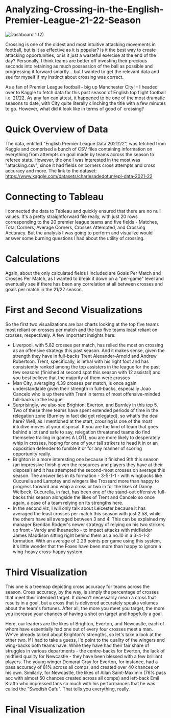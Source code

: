 # Analyzing-Crossing-in-the-English-Premier-League-21-22-Season

![Dashboard 1 (2)](https://user-images.githubusercontent.com/23167040/179537591-c002dd6c-9de3-4fc8-aa79-b7eda9ca9d47.png)


Crossing is one of the oldest and most intuitive attacking movements in football, but is it as effective as it is popular? Is it the best way to create
attacking opportunities, or is it just a wasteful exercise at the end of the day? Personally, I think teams are better off investing their precious seconds
into retaining as much possession of the ball as possible and progressing it forward smartly....but I wanted to get the relevant data and see for myself
if my instinct about crossing was correct. 

As a fan of Premier League football - big up Manchester City! - I headed over to Kaggle to fetch data for this past season of English top flight football i.e. 21/22.
As any fan can attest, it happened to be one of the most dramatic seasons to date, with City quite literally clinching the title with a few minutes to go. 
However, what did it look like in terms of good ol' crossing? 

# Quick Overview of Data

The data, entitled "English Premier League Data 2021/22", was fetched from Kaggle and comprised a bunch of CSV files containing information on everything from
attempts on goal made by teams across the season to referee stats. However, the one I was interested in the most was "attacking.csv", since it had fields on corners 
cross attempts and cross accuracy and more. The link to the dataset: https://www.kaggle.com/datasets/charlesadedotun/epl-data-2021-22

# Connecting to Tableau

I connected the data to Tableau and quickly ensured that there are no null values. It's a pretty straightforward file really, with just 20 rows corresponding to the
20 premier league teams and five fields - Matches, Total Corners, Average Corners, Crosses Attempted, and Crossing Accuracy. But the analysis I was going to perform
and visualize would answer some burning questions I had about the utility of crossing.

# Calculations

Again, about the only calculated fields I included are Goals Per Match and Crosses Per Match, as I wanted to break it down on a "per-game" level and eventually see if
there has been any correlation at all between crosses and goals per match in the 21/22 season.

# First and Second Visualizations

So the first two visualizations are bar charts looking at the top five teams most reliant on crosses per match and the top five teams least reliant on crosses,
respectively. A few important insights here:
* Liverpool, with 5.82 crosses per match, has relied the most on crossing as an offensive strategy this past season. And it makes sense, given the strength they
have in full-backs Trent Alexander-Arnold and Andrew Robertson. Trent, specifically, is lethal with his right foot and has consistently ranked among the top
assisters in the league for the past few seasons (finished at second spot this season with 12 assists!) and you best believe that the majority of them were 
crosses
* Man City, averaging 4.39 crosses per match, is once again understandable given their strength in full-backs, especially Joao Cancelo who is up there with
Trent in terms of most offensive-minded full-backs in the league
* Surprisingly, we also see Brighton, Everton, and Burnley in this top 5. Two of these three teams have spent extended periods of time in the relegation zone 
(Burnley in fact did get relegated), so what's the deal here? Well, as I mentioned at the start, crossing is one of the most intuitive moves at your disposal.
If you are the kind of team that goes behind a lot (and safe to say, relegation threatened teams do find themselve trailing in games A LOT), you are more likely
to desperately whip in crosses, hoping for one of your tall strikers to head it in or an opposition defender to fumble it or for any manner of scoring opportunity
really.
* Brighton is a more interesting one because it finished 9th this season (an impressive finish given the resources and players they have at their disposal) and
it has attempted the second-most crosses on average this season. The answer lies in its formation - 3-5-1-1 - with wingbacks like Cucurella and Lamptey and wingers
like Trossard more than happy to progress forward and whip a cross or two in for the likes of Danny Welbeck. Cucurella, in fact, has been one of the stand-out
offensive full-backs this season alongside the likes of Trent and Cancelo so once again, a case of a team relying on its strengths here.
* In the second viz, I will only talk about Leicester because it has averaged the least crosses per match this season with just 2.58, while the others have all
averaged between 3 and 4. This can be explained my manager Brendan Rodger's newer strategy of relying on his two strikers up front - Vardy and Iheanacho - to
impact attacks with midfielder James Maddison sitting right behind them as a no.10 in a 3-4-1-2 formation. With an average of 2.29 points per game using this
system, it's little wonder that the Foxes have been more than happy to ignore a wing-heavy cross-happy system.

# Third Visualization

This one is a treemap depicting cross accuracy for teams across the season. Cross accuracy, by the way, is simply the percentage of crosses that meet their intended
target. It doesn't necessarily mean a cross that results in a goal, but a cross that is delivered accurately speaks volumes about the team's fortunes. After all,
the more you meet you target, the more you increase your chances of having a shot on target and hopefully a goal.

Here, our leaders are the likes of Brighton, Everton, and Newcastle, each of whom have essentially had one out of every four crosses meet a man. We've already
talked about Brighton's strengths, so let's take a look at the other two. If I had to take a guess, I'd point to the quality of the wingers and wing-backs both
teams have. While they have had their fair share of struggles in various departments - the centre-backs for Everton, the lack of midfield quality for Newcastle -
they have been blessed with a few brilliant players. The young winger Demarai Gray for Everton, for instance, had a pass accuracy of 81% across all comps, and 
created over 40 chances on his own. Similarly, for Newcastle, the likes of Allan Saint-Maximin (76% pass acc with almost 50 chances created across all comps)
and left-back Emil Krafth who impressed fans so much with his performances that he was called the "Swedish Cafu". That tells you everything, really.

# Final Visualization
